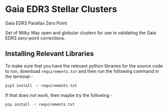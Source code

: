 # Gaia EDR3 Stellar Clusters
Gaia EDR3 Parallax Zero Point

Set of Milky Way open and globular clusters for use in validating the
Gaia EDR3 zero-point corrections.

## Installing Relevant Libraries

To make sure that you have the relevant python libraries for the source code to run, download `requirements.txt` and then run the following command in the terminal - 

```Bash
pip3 install -r requirements.txt
```
If that does not work, then maybe try the following - 

```Bash
pip install -r requirements.txt
```
